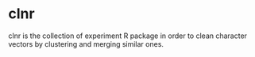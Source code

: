 # clnr
clnr is the collection of experiment R package in order to clean character vectors by clustering and merging similar ones. 
